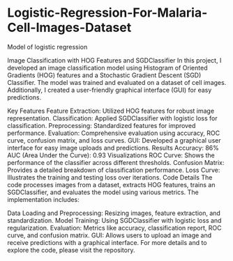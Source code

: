 # Logistic-Regression-For-Malaria-Cell-Images-Dataset
Model of logistic regression 

Image Classification with HOG Features and SGDClassifier
In this project, I developed an image classification model using Histogram of Oriented Gradients (HOG) features and a Stochastic Gradient Descent (SGD) Classifier. The model was trained and evaluated on a dataset of cell images. Additionally, I created a user-friendly graphical interface (GUI) for easy predictions.

Key Features
Feature Extraction: Utilized HOG features for robust image representation.
Classification: Applied SGDClassifier with logistic loss for classification.
Preprocessing: Standardized features for improved performance.
Evaluation: Comprehensive evaluation using accuracy, ROC curve, confusion matrix, and loss curves.
GUI: Developed a graphical user interface for easy image uploads and predictions.
Results
Accuracy: 86%
AUC (Area Under the Curve): 0.93
Visualizations
ROC Curve: Shows the performance of the classifier across different thresholds.
Confusion Matrix: Provides a detailed breakdown of classification performance.
Loss Curve: Illustrates the training and testing loss over iterations.
Code Details
The code processes images from a dataset, extracts HOG features, trains an SGDClassifier, and evaluates the model using various metrics. The implementation includes:

Data Loading and Preprocessing: Resizing images, feature extraction, and standardization.
Model Training: Using SGDClassifier with logistic loss and regularization.
Evaluation: Metrics like accuracy, classification report, ROC curve, and confusion matrix.
GUI: Allows users to upload an image and receive predictions with a graphical interface.
For more details and to explore the code, please visit the repository.
